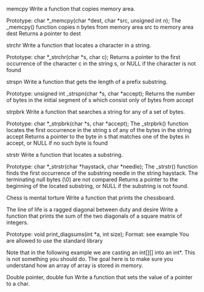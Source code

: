 memcpy Write a function that copies memory area.

Prototype: char *_memcpy(char *dest, char *src, unsigned int n); The _memcpy() function copies n bytes from memory area src to memory area dest Returns a pointer to dest

strchr Write a function that locates a character in a string.

Prototype: char *_strchr(char *s, char c); Returns a pointer to the first occurrence of the character c in the string s, or NULL if the character is not found

strspn Write a function that gets the length of a prefix substring.

Prototype: unsigned int _strspn(char *s, char *accept); Returns the number of bytes in the initial segment of s which consist only of bytes from accept

strpbrk Write a function that searches a string for any of a set of bytes.

Prototype: char *_strpbrk(char *s, char *accept); The _strpbrk() function locates the first occurrence in the string s of any of the bytes in the string accept Returns a pointer to the byte in s that matches one of the bytes in accept, or NULL if no such byte is found

strstr Write a function that locates a substring.

Prototype: char *_strstr(char *haystack, char *needle); The _strstr() function finds the first occurrence of the substring needle in the string haystack. The terminating null bytes (\0) are not compared Returns a pointer to the beginning of the located substring, or NULL if the substring is not found.

Chess is mental torture Write a function that prints the chessboard.

The line of life is a ragged diagonal between duty and desire Write a function that prints the sum of the two diagonals of a square matrix of integers.

Prototype: void print_diagsums(int *a, int size); Format: see example You are allowed to use the standard library

Note that in the following example we are casting an int[][] into an int*. This is not something you should do. The goal here is to make sure you understand how an array of array is stored in memory.

Double pointer, double fun Write a function that sets the value of a pointer to a char.
